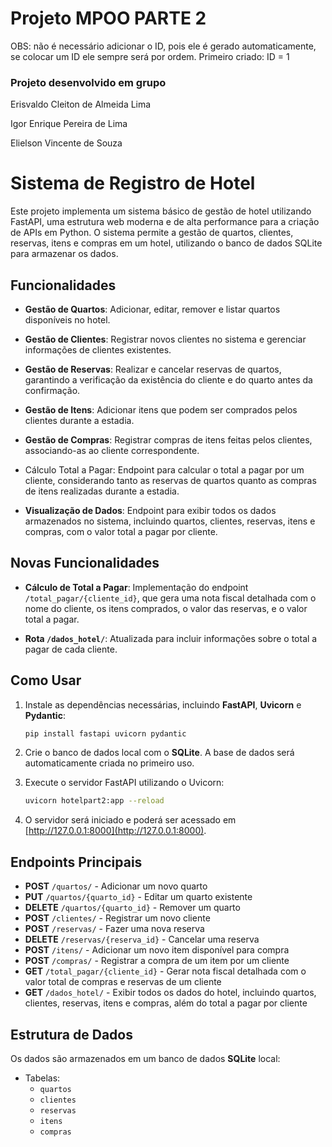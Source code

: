 # Projeto MPOO PARTE 2

OBS: não é necessário adicionar o ID, pois ele é gerado automaticamente, se colocar um ID ele sempre será por ordem.
Primeiro criado: ID = 1

### Projeto desenvolvido em grupo
Erisvaldo Cleiton de Almeida Lima

Igor Enrique Pereira de Lima

Elielson Vincente de Souza

# Sistema de Registro de Hotel

Este projeto implementa um sistema básico de gestão de hotel utilizando FastAPI, uma estrutura web moderna e de alta performance para a criação de APIs em Python. O sistema permite a gestão de quartos, clientes, reservas, itens e compras em um hotel, utilizando o banco de dados SQLite para armazenar os dados.

## Funcionalidades
- **Gestão de Quartos**: Adicionar, editar, remover e listar quartos disponíveis no hotel.

- **Gestão de Clientes**: Registrar novos clientes no sistema e gerenciar informações de clientes existentes.

- **Gestão de Reservas**: Realizar e cancelar reservas de quartos, garantindo a verificação da existência do cliente e do quarto antes da confirmação.

- **Gestão de Itens**: Adicionar itens que podem ser comprados pelos clientes durante a estadia.

- **Gestão de Compras**: Registrar compras de itens feitas pelos clientes, associando-as ao cliente correspondente.

- Cálculo Total a Pagar: Endpoint para calcular o total a pagar por um cliente, considerando tanto as reservas de quartos quanto as compras de itens realizadas durante a estadia.

- **Visualização de Dados**: Endpoint para exibir todos os dados armazenados no sistema, incluindo quartos, clientes, reservas, itens e compras, com o valor total a pagar por cliente.

## Novas Funcionalidades
- **Cálculo de Total a Pagar**: Implementação do endpoint `/total_pagar/{cliente_id}`, que gera uma nota fiscal detalhada com o nome do cliente, os itens comprados, o valor das reservas, e o valor total a pagar.

- **Rota `/dados_hotel/`**: Atualizada para incluir informações sobre o total a pagar de cada cliente.

## Como Usar

1. Instale as dependências necessárias, incluindo **FastAPI**, **Uvicorn** e **Pydantic**:

    ```bash
    pip install fastapi uvicorn pydantic
    ```

2. Crie o banco de dados local com o **SQLite**. A base de dados será automaticamente criada no primeiro uso.

3. Execute o servidor FastAPI utilizando o Uvicorn:

    ```bash
    uvicorn hotelpart2:app --reload
    ```

4. O servidor será iniciado e poderá ser acessado em [http://127.0.0.1:8000](http://127.0.0.1:8000).

## Endpoints Principais
- **POST** `/quartos/` - Adicionar um novo quarto
- **PUT** `/quartos/{quarto_id}` - Editar um quarto existente
- **DELETE** `/quartos/{quarto_id}` - Remover um quarto
- **POST** `/clientes/` - Registrar um novo cliente
- **POST** `/reservas/` - Fazer uma nova reserva
- **DELETE** `/reservas/{reserva_id}` - Cancelar uma reserva
- **POST** `/itens/` - Adicionar um novo item disponível para compra
- **POST** `/compras/` - Registrar a compra de um item por um cliente
- **GET** `/total_pagar/{cliente_id}` - Gerar nota fiscal detalhada com o valor total de compras e reservas de um cliente
- **GET** `/dados_hotel/` - Exibir todos os dados do hotel, incluindo quartos, clientes, reservas, itens e compras, além do total a pagar por cliente

## Estrutura de Dados

Os dados são armazenados em um banco de dados **SQLite** local:

- Tabelas:
  - `quartos`
  - `clientes`
  - `reservas`
  - `itens`
  - `compras`